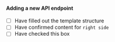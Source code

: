 #### Adding a new API endpoint
- [ ] Have filled out the template structure 
- [ ] Have confirmed content for `right side`
- [ ] Have checked this box
